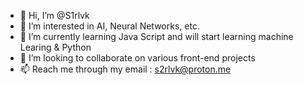 - 👋 Hi, I’m @S1rlvk
- 👀 I’m interested in AI, Neural Networks, etc.
- 🌱 I’m currently learning Java Script and will start learning machine Learing & Python
- 💞️ I’m looking to collaborate on various front-end projects
- 📫 Reach me through my email : s2rlvk@proton.me

<!---
S1rlvk/S1rlvk is a ✨ special ✨ repository because its `README.md` (this file) appears on your GitHub profile.
You can click the Preview link to take a look at your changes.
--->
